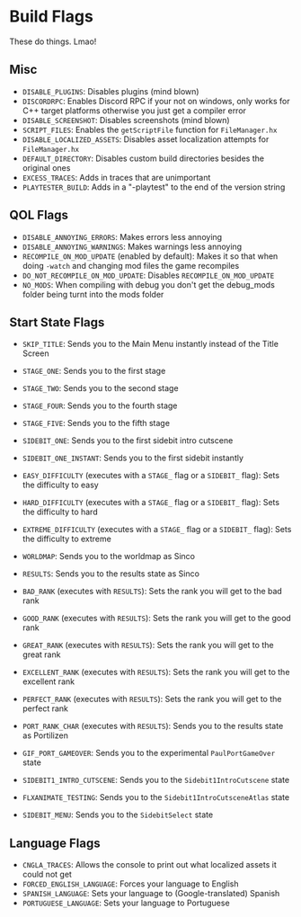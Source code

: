 # Build Flags
These do things. Lmao!

## Misc
- `DISABLE_PLUGINS`: Disables plugins (mind blown)
- `DISCORDRPC`: Enables Discord RPC if your not on windows, only works for C++ target platforms otherwise you just get a compiler error
- `DISABLE_SCREENSHOT`: Disables screenshots (mind blown)
- `SCRIPT_FILES`: Enables the `getScriptFile` function for `FileManager.hx`
- `DISABLE_LOCALIZED_ASSETS`: Disables asset localization attempts for `FileManager.hx`
- `DEFAULT_DIRECTORY`: Disables custom build directories besides the original ones
- `EXCESS_TRACES`: Adds in traces that are unimportant
- `PLAYTESTER_BUILD`: Adds in a "-playtest" to the end of the version string

## QOL Flags
- `DISABLE_ANNOYING_ERRORS`: Makes errors less annoying
- `DISABLE_ANNOYING_WARNINGS`: Makes warnings less annoying
- `RECOMPILE_ON_MOD_UPDATE` (enabled by default): Makes it so that when doing `-watch` and changing mod files the game recompiles
- `DO_NOT_RECOMPILE_ON_MOD_UPDATE`: Disables `RECOMPILE_ON_MOD_UPDATE`
- `NO_MODS`: When compiling with debug you don't get the debug_mods folder being turnt into the mods folder

## Start State Flags
- `SKIP_TITLE`: Sends you to the Main Menu instantly instead of the Title Screen

- `STAGE_ONE`: Sends you to the first stage
- `STAGE_TWO`: Sends you to the second stage
- `STAGE_FOUR`: Sends you to the fourth stage
- `STAGE_FIVE`: Sends you to the fifth stage

- `SIDEBIT_ONE`: Sends you to the first sidebit intro cutscene
- `SIDEBIT_ONE_INSTANT`: Sends you to the first sidebit instantly

- `EASY_DIFFICULTY` (executes with a `STAGE_` flag or a `SIDEBIT_` flag): Sets the difficulty to easy
- `HARD_DIFFICULTY` (executes with a `STAGE_` flag or a `SIDEBIT_` flag): Sets the difficulty to hard
- `EXTREME_DIFFICULTY` (executes with a `STAGE_` flag or a `SIDEBIT_` flag): Sets the difficulty to extreme

- `WORLDMAP`: Sends you to the worldmap as Sinco

- `RESULTS`: Sends you to the results state as Sinco
- `BAD_RANK` (executes with `RESULTS`): Sets the rank you will get to the bad rank
- `GOOD_RANK` (executes with `RESULTS`): Sets the rank you will get to the good rank
- `GREAT_RANK` (executes with `RESULTS`): Sets the rank you will get to the great rank
- `EXCELLENT_RANK` (executes with `RESULTS`): Sets the rank you will get to the excellent rank
- `PERFECT_RANK` (executes with `RESULTS`): Sets the rank you will get to the perfect rank
- `PORT_RANK_CHAR` (executes with `RESULTS`): Sends you to the results state as Portilizen

- `GIF_PORT_GAMEOVER`: Sends you to the experimental `PaulPortGameOver` state

- `SIDEBIT1_INTRO_CUTSCENE`: Sends you to the `Sidebit1IntroCutscene` state
- `FLXANIMATE_TESTING`: Sends you to the `Sidebit1IntroCutsceneAtlas` state

- `SIDEBIT_MENU`: Sends you to the `SidebitSelect` state

## Language Flags
- `CNGLA_TRACES`: Allows the console to print out what localized assets it could not get
- `FORCED_ENGLISH_LANGUAGE`: Forces your language to English
- `SPANISH_LANGUAGE`: Sets your language to (Google-translated) Spanish
- `PORTUGUESE_LANGUAGE`: Sets your language to Portuguese